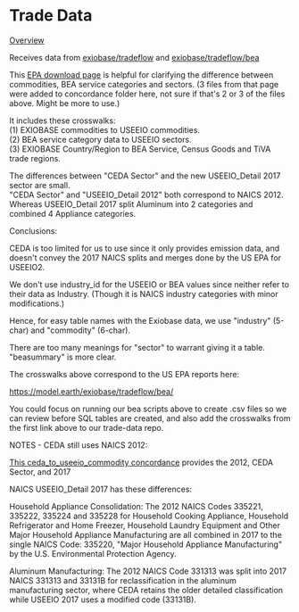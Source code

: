# Trade Data

[Overview](https://model.earth/profile/trade/)

Receives data from [exiobase/tradeflow](https://model.earth/exiobase/tradeflow/) and [exiobase/tradeflow/bea](https://model.earth/exiobase/tradeflow/bea/) 

This [EPA download page](https://catalog.data.gov/dataset/useeio-models-with-import-emission-factors-for-greenhouse-gases-for-2017-2022-from-exiobas) is helpful for clarifying the difference between commodities, BEA service categories and sectors. (3 files from that page were added to concordance folder here, not sure if that's 2 or 3 of the files above. Might be more to use.)

It includes these crosswalks:  
(1) EXIOBASE commodities to USEEIO commodities.  
(2) BEA service category data to USEEIO sectors.  
(3) EXIOBASE Country/Region to BEA Service, Census Goods and TiVA trade regions.  

The differences between "CEDA Sector" and the new USEEIO_Detail 2017 sector are small.  
"CEDA Sector" and "USEEIO_Detail 2012" both correspond to NAICS 2012. 
Whereas USEEIO_Detail 2017 split Aluminum into 2 categories and combined 4 Appliance categories.

Conclusions:

CEDA is too limited for us to use since it only provides emission data, and doesn't convey the 2017 NAICS splits and merges done by the US EPA for USEEIO2.

We don't use industry_id for the USEEIO or BEA values since neither refer to their data as Industry. (Though it is NAICS industry categories with minor modifications.)

Hence, for easy table names with the Exiobase data, we use "industry" (5-char) and "commodity" (6-char).

There are too many meanings for "sector" to warrant giving it a table. "beasummary" is more clear.

The crosswalks above correspond to the US EPA reports here:

https://model.earth/exiobase/tradeflow/bea/

You could focus on running our bea scripts above to create .csv files so we can review before SQL tables are created, and also add the crosswalks from the first link above to our trade-data repo.


NOTES - CEDA still uses NAICS 2012:

[This ceda_to_useeio_commodity concordance](https://pasteur.epa.gov/uploads/10.23719/1531906/documents/ceda_to_useeio_commodity_concordance.csv) provides the 2012, CEDA Sector, and 2017


NAICS USEEIO_Detail 2017 has these differences:

Household Appliance Consolidation:
The 2012 NAICS Codes 335221, 335222, 335224 and 335228 for Household Cooking Appliance, Household Refrigerator and Home Freezer, Household Laundry Equipment and Other Major Household Appliance Manufacturing are all combined in 2017 to the single NAICS Code: 335220, "Major Household Appliance Manufacturing" by the U.S. Environmental Protection Agency.

Aluminum Manufacturing:
The 2012 NAICS Code 331313 was split into 2017 NAICS 331313 and 33131B for reclassification in the aluminum manufacturing sector, where CEDA retains the older detailed classification while USEEIO 2017 uses a modified code (33131B).